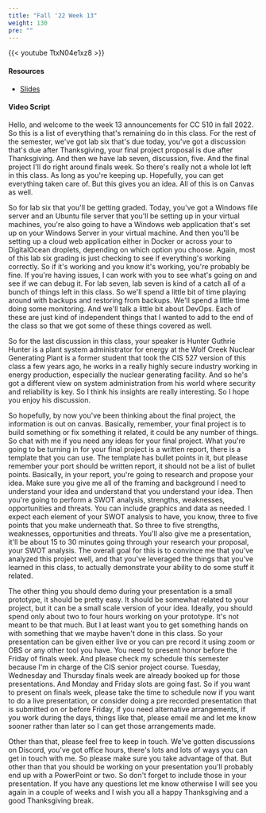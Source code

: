 ```yaml
---
title: "Fall '22 Week 13"
weight: 130
pre: ""
---
```


{{< youtube TtxN04e1xz8 >}}

#### Resources

* <a href="slides" target="_blank">Slides</a>

#### Video Script

Hello, and welcome to the week 13 announcements for CC 510 in fall 2022. So this is a list of everything that's remaining do in this class. For the rest of the semester, we've got lab six that's due today, you've got a discussion that's due after Thanksgiving, your final project proposal is due after Thanksgiving. And then we have lab seven, discussion, five. And the final project I'll do right around finals week. So there's really not a whole lot left in this class. As long as you're keeping up. Hopefully, you can get everything taken care of. But this gives you an idea. All of this is on Canvas as well. 

So for lab six that you'll be getting graded. Today, you've got a Windows file server and an Ubuntu file server that you'll be setting up in your virtual machines, you're also going to have a Windows web application that's set up on your Windows Server in your virtual machine. And then you'll be setting up a cloud web application either in Docker or across your to DigitalOcean droplets, depending on which option you choose. Again, most of this lab six grading is just checking to see if everything's working correctly. So if it's working and you know it's working, you're probably be fine. If you're having issues, I can work with you to see what's going on and see if we can debug it. For lab seven, lab seven is kind of a catch all of a bunch of things left in this class. So we'll spend a little bit of time playing around with backups and restoring from backups. We'll spend a little time doing some monitoring. And we'll talk a little bit about DevOps. Each of these are just kind of independent things that I wanted to add to the end of the class so that we got some of these things covered as well. 

So for the last discussion in this class, your speaker is Hunter Guthrie Hunter is a plant system administrator for energy at the Wolf Creek Nuclear Generating Plant is a former student that took the CIS 527 version of this class a few years ago, he works in a really highly secure industry working in energy production, especially the nuclear generating facility. And so he's got a different view on system administration from his world where security and reliability is key. So I think his insights are really interesting. So I hope you enjoy his discussion. 

So hopefully, by now you've been thinking about the final project, the information is out on canvas. Basically, remember, your final project is to build something or fix something it related, it could be any number of things. So chat with me if you need any ideas for your final project. What you're going to be turning in for your final project is a written report, there is a template that you can use. The template has bullet points in it, but please remember your port should be written report, it should not be a list of bullet points. Basically, in your report, you're going to research and propose your idea. Make sure you give me all of the framing and background I need to understand your idea and understand that you understand your idea. Then you're going to perform a SWOT analysis, strengths, weaknesses, opportunities and threats. You can include graphics and data as needed. I expect each element of your SWOT analysis to have, you know, three to five points that you make underneath that. So three to five strengths, weaknesses, opportunities and threats. You'll also give me a presentation, it'll be about 15 to 30 minutes going through your research your proposal, your SWOT analysis. The overall goal for this is to convince me that you've analyzed this project well, and that you've leveraged the things that you've learned in this class, to actually demonstrate your ability to do some stuff it related. 

The other thing you should demo during your presentation is a small prototype, it should be pretty easy. It should be somewhat related to your project, but it can be a small scale version of your idea. Ideally, you should spend only about two to four hours working on your prototype. It's not meant to be that much. But I at least want you to get something hands on with something that we maybe haven't done in this class. So your presentation can be given either live or you can pre record it using zoom or OBS or any other tool you have. You need to present honor before the Friday of finals week. And please check my schedule this semester because I'm in charge of the CIS senior project course. Tuesday, Wednesday and Thursday finals week are already booked up for those presentations. And Monday and Friday slots are going fast. So if you want to present on finals week, please take the time to schedule now if you want to do a live presentation, or consider doing a pre recorded presentation that is submitted on or before Friday, if you need alternative arrangements, if you work during the days, things like that, please email me and let me know sooner rather than later so I can get those arrangements made. 

Other than that, please feel free to keep in touch. We've gotten discussions on Discord, you've got office hours, there's lots and lots of ways you can get in touch with me. So please make sure you take advantage of that. But other than that you should be working on your presentation you'll probably end up with a PowerPoint or two. So don't forget to include those in your presentation. If you have any questions let me know otherwise I will see you again in a couple of weeks and I wish you all a happy Thanksgiving and a good Thanksgiving break.